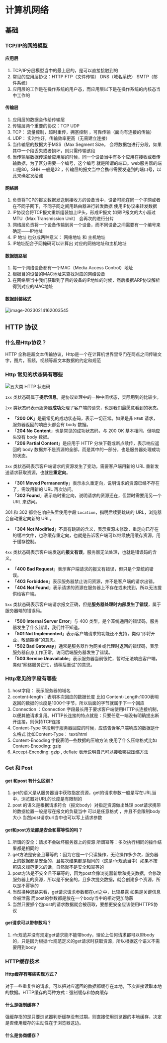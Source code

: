 # 计算机网络

## 基础

### TCP/IP的网络模型

#### 应用层

1. TCP/IP分层模型当中的最上层的，是可以直接接触到的
2. 常见的应用层协议：HTTP FTP（文件传输） DNS（域名系统） SMTP（邮件系统）
3. 应用层的工作是在操作系统的用户态，而应用层以下是在操作系统的内核态当中工作的

#### 传输层

1. 应用层的数据会传给传输层
2. 传输层两个重要的协议：TCP UDP
3. TCP： 流量控制，超时重传，拥塞控制 ，可靠传输（面向有连接的传输）
4. UDP： 实时性好，传输效率更高（无需建立连接）
5. 当传输层的数据大于MSS（Max Segment Size， 会将数据包进行分段，如果其中一个段丢失或者损坏，则只需传输该段
6. 当传输层数据传递给应用层的时候，同一个设备当中有多个应用在接收或者传输数据，为了区分需要一个编号，这个编号 就是所谓的端口。web服务器的端口是80，SHH 一般是22 ，传输层的报文当中会携带需要发送到的端口号，以此来确定发给谁

#### 网络层

1. 负责将TCP的报文数据发送到接收方的设备当中，设备可能在同一个子网或者在不同子网下，不同子网之间用路由器进行转发数据 使用IP协议来转发数据 
2. IP协议会将TCP报文重新组装加上IP头，形成IP报文 如果IP报文的大小超过MTU（Max Transmission Unit） 会再次的进行分片
3. 网络层负责将一个设备传输到另一个设备，而不同设备之间需要有一个编号来确定——IP地址 
4. IP 地址 也分成两种意义： 网络地址 和 主机地址 
5. IP地址配合子网掩码可以计算出 对应的网络地址和主机地址 

#### 数据链路层

1. 每一个网络设备都有一个MAC（Media Access Control）地址
2. 根据目的设备的MAC地址来查找对应的网络设备
3. 在网络层当中我们获取到了目的设备的IP地址的时候，然后根据ARP协议解析得到对应的MAC地址 

#### 数据封装格式

![image-20230214162003545](https://raw.githubusercontent.com/PeiyuChen1213/JAVA_Learning_Note/master/img/image-20230214162003545.png)

## HTTP 协议

### 什么是Http协议？

HTTP 全称是超文本传输协议，Http是一个在计算机世界里专门在两点之间传输文字，图片，音频，视频等超文本数据的约定和规范

### Http 常见的状态码有哪些

![ 五大类 HTTP 状态码 ](https://raw.githubusercontent.com/PeiyuChen1213/JAVA_Learning_Note/master/img/6-五大类HTTP状态码.png)

`1xx` 类状态码属于**提示信息**，是协议处理中的一种中间状态，实际用到的比较少。

`2xx` 类状态码表示服务器**成功**处理了客户端的请求，也是我们最愿意看到的状态。

- 「**200 OK**」是最常见的成功状态码，表示一切正常。如果是非 `HEAD` 请求，服务器返回的响应头都会有 body 数据。
- 「**204 No Content**」也是常见的成功状态码，与 200 OK 基本相同，但响应头没有 body 数据。
- 「**206 Partial Content**」是应用于 HTTP 分块下载或断点续传，表示响应返回的 body 数据并不是资源的全部，而是其中的一部分，也是服务器处理成功的状态。

`3xx` 类状态码表示客户端请求的资源发生了变动，需要客户端用新的 URL 重新发送请求获取资源，也就是**重定向**。

- 「**301 Moved Permanently**」表示永久重定向，说明请求的资源已经不存在了，需改用新的 URL 再次访问。
- 「**302 Found**」表示临时重定向，说明请求的资源还在，但暂时需要用另一个 URL 来访问。

301 和 302 都会在响应头里使用字段 `Location`，指明后续要跳转的 URL，浏览器会自动重定向新的 URL。

- 「**304 Not Modified**」不具有跳转的含义，表示资源未修改，重定向已存在的缓冲文件，也称缓存重定向，也就是告诉客户端可以继续使用缓存资源，用于缓存控制。

`4xx` 类状态码表示客户端发送的**报文有误**，服务器无法处理，也就是错误码的含义。

- 「**400 Bad Request**」表示客户端请求的报文有错误，但只是个笼统的错误。
- 「**403 Forbidden**」表示服务器禁止访问资源，并不是客户端的请求出错。
- 「**404 Not Found**」表示请求的资源在服务器上不存在或未找到，所以无法提供给客户端。

`5xx` 类状态码表示客户端请求报文正确，但是**服务器处理时内部发生了错误**，属于服务器端的错误码。

- 「**500 Internal Server Error**」与 400 类型，是个笼统通用的错误码，服务器发生了什么错误，我们并不知道。
- 「**501 Not Implemented**」表示客户端请求的功能还不支持，类似“即将开业，敬请期待”的意思。
- 「**502 Bad Gateway**」通常是服务器作为网关或代理时返回的错误码，表示服务器自身工作正常，访问后端服务器发生了错误。
- 「**503 Service Unavailable**」表示服务器当前很忙，暂时无法响应客户端，类似“网络服务正忙，请稍后重试”的意思。

### Http常见的字段有哪些

1. host字段： 表示服务器的域名
2. content-length：表明本次回应的数据长度 比如 Content-Length:1000表明返回的数据的长度是1000个字节，所以后面的字节就属于下一个回应
3. Connection ：Connection 字段最长用于要求客户端使用HTTP长连接机制，以便其他请求复用。HTTP长连接的特点就是：只要任意一端没有明确提出断开连接，则保持TCP连接
4. Content-Type 字段用于服务器回应的时候，应该告诉客户端响应的数据是什么格式 比如Content-Type： text/html
5. Content-Encoding 字段表明一些数据的压缩方法 使用了什么压缩格式比如 Content-Encoding: gzip
6. Accept-Encoding: gzip , deflate 表示说明自己可以接收哪些压缩方法

##  

### Get 和 Post 

#### get 和post 有什么区别？

1. get的语义是从服务器当中获取指定资源，get的请求参数一般是写在URL当中，浏览器对URL的长度是有限制的
2. post 的语义是根据请求符合（报文body）对指定资源做出处理 post请求携带的数据位置一般是写在报文的负载当中 可以是任意格式 ，并且不会限制body大小 当然post请求url当中也可以写上请求参数

#### get和post方法都是安全和幂等性的吗？

1. 所谓的安全：请求不会破坏服务器上的资源 所谓幂等：多次执行相同的操作结果都是相同的
2. get方法是安全且幂等的：因为它是一个只读操作，无论操作多少次，服务器上的数据都是安全的，且每次结果都是相同的（这是rfc规范当中）如果不按照语义规范定义的话，自然就不是安全和幂等的
3. post方法是不安全且不幂等的，因为post会像浏览器新增和提交数据，会修改服务器上的资源，所以是不安全的，且多次提交数据，就会创建多个资源，所以是不幂等的
4. 当然换种思路来看，get请求请求参数都在url之中，比较暴露 如果是关键信息会被泄露 而post的参数都是放在一个body当中的相对更加隐蔽
5. 当然只要抓个包post的请求数据就会被窃取，要想更安全应该使用HTTPS协议

#### get请求可以带参数吗？

1. rfc规范并没有规定get请求能不能带body，理论上任何请求都可以带body的，只是因为根据rfc规范定义的get请求时获取资源，所以根据这个语义不需要用到body

### HTTP缓存技术

#### Http缓存有哪些实现方式？

对于一些重复性的请求，可以把对应返回的数据都缓存在本地，下次直接读取本地的数据。HTTP缓存的两种方式：强制缓存和协商缓存



#### 什么是强制缓存？

强缓存指的是只要浏览器判断缓存没有过期，则直接使用浏览器的本地缓存，决定是否使用缓存的主动性在于浏览器这边。



#### 什么是协商缓存？





